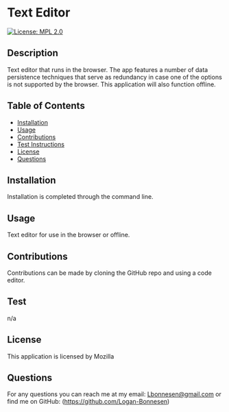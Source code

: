 # Text Editor
[![License: MPL 2.0](https://img.shields.io/badge/License-MPL_2.0-brightgreen.svg)](https://opensource.org/licenses/MPL-2.0)  
## Description 
Text editor that runs in the browser. The app features a number of data persistence techniques that serve as redundancy in case one of the options is not supported by the browser. This application will also function offline.

## Table of Contents
* [Installation](#installation)
* [Usage](#usage)
* [Contributions](#contributions)
* [Test Instructions](#test)
* [License](#license)
* [Questions](#questions)

## Installation
Installation is completed through the command line.

## Usage
Text editor for use in the browser or offline.

## Contributions
Contributions can be made by cloning the GitHub repo and using a code editor.

## Test
n/a

## License
This application is licensed by Mozilla

## Questions
For any questions you can reach me at my email: Lbonnesen@gmail.com
or find me on GitHub: (https://github.com/Logan-Bonnesen)